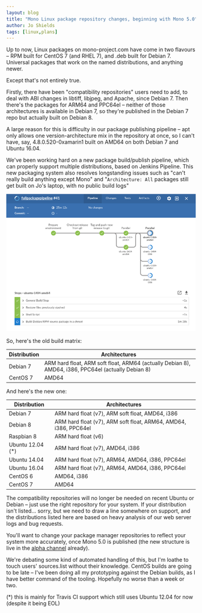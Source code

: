 ```yaml
---
layout: blog
title: "Mono Linux package repository changes, beginning with Mono 5.0"
author: Jo Shields
tags: [linux,plans]
---
```


Up to now, Linux packages on mono-project.com have come in two flavours – RPM built for CentOS 7 (and RHEL 7), and .deb built for Debian 7. Universal packages that work on the named distributions, and anything newer.

Except that's not entirely true.

Firstly, there have been "compatibility repositories" users need to add, to deal with ABI changes in libtiff, libjpeg, and Apache, since Debian 7. Then there's the packages for ARM64 and PPC64el – neither of those architectures is available in Debian 7, so they're published in the Debian 7 repo but actually built on Debian 8.

A large reason for this is difficulty in our package publishing pipeline – apt only allows one version-architecture mix in the repository at once, so I can't have, say, 4.8.0.520-0xamarin1 built on AMD64 on both Debian 7 and Ubuntu 16.04.

We've been working hard on a new package build/publish pipeline, which can properly support multiple distributions, based on Jenkins Pipeline. This new packaging system also resolves longstanding issues such as "can't really build anything except Mono" and "`Architecture: All` packages still get built on Jo's laptop, with no public build logs"

![Mono repo pipeline](/images/mono-repo-changes-pipeline-screenshot.png)

So, here's the old build matrix:

| Distribution | Architectures |
|--------------|---------------|
| Debian 7     | ARM hard float, ARM soft float, ARM64 (actually Debian 8), AMD64, i386, PPC64el (actually Debian 8) |
| CentOS 7     | AMD64         |

And here's the new one:

| Distribution | Architectures |
|--------------|---------------|
| Debian 7     | ARM hard float (v7), ARM soft float, AMD64, i386 |
| Debian 8     | ARM hard float (v7), ARM soft float, ARM64, AMD64, i386, PPC64el |
| Raspbian 8   | ARM hard float (v6) |
| Ubuntu 12.04 (*) | ARM hard float (v7), AMD64, i386 |
| Ubuntu 14.04 | ARM hard float (v7), ARM64, AMD64, i386, PPC64el |
| Ubuntu 16.04 | ARM hard float (v7), ARM64, AMD64, i386, PPC64el |
| CentOS 6     | AMD64, i386 |
| CentOS 7     | AMD64 |

The compatibility repositories will no longer be needed on recent Ubuntu or Debian – just use the right repository for your system. If your distribution isn't listed... sorry, but we need to draw a line somewhere on support, and the distributions listed here are based on heavy analysis of our web server logs and bug requests.

You'll want to change your package manager repositories to reflect your system more accurately, once Mono 5.0 is published (the new structure is live in the [alpha channel](/download/alpha/#download-lin) already).

We're debating some kind of automated handling of this, but I'm loathe to touch users' sources.list without their knowledge.
CentOS builds are going to be late – I've been doing all my prototyping against the Debian builds, as I have better command of the tooling. Hopefully no worse than a week or two.

(*) this is mainly for Travis CI support which still uses Ubuntu 12.04 for now (despite it being EOL)
